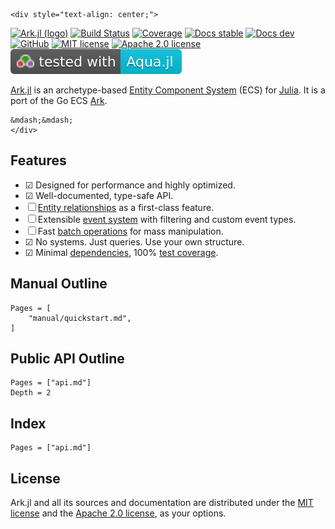 ```@raw html
<div style="text-align: center;">
```

[![Ark.jl (logo)](https://github.com/user-attachments/assets/efd131c8-cadf-434e-9994-c02f5914f2fa)](https://github.com/mlange-42/ark.jl)
[![Build Status](https://github.com/mlange-42/Ark.jl/actions/workflows/CI.yml/badge.svg?branch=main)](https://github.com/mlange-42/Ark.jl/actions/workflows/CI.yml?query=branch%3Amain)
[![Coverage](https://codecov.io/gh/mlange-42/Ark.jl/branch/main/graph/badge.svg)](https://codecov.io/gh/mlange-42/Ark.jl)
[![Docs stable](https://img.shields.io/badge/docs-stable-blue?logo=julia)](https://mlange-42.github.io/Ark.jl/stable/)
[![Docs dev](https://img.shields.io/badge/docs-dev-blue?logo=julia)](https://mlange-42.github.io/Ark.jl/dev/)
[![GitHub](https://img.shields.io/badge/github-repo-blue?logo=github)](https://github.com/mlange-42/ark)
[![MIT license](https://img.shields.io/badge/MIT-brightgreen?label=license)](https://github.com/mlange-42/ark/blob/main/LICENSE-MIT)
[![Apache 2.0 license](https://img.shields.io/badge/Apache%202.0-brightgreen?label=license)](https://github.com/mlange-42/ark/blob/main/LICENSE-APACHE)
[![Aqua QA](https://raw.githubusercontent.com/JuliaTesting/Aqua.jl/master/badge.svg)](https://github.com/JuliaTesting/Aqua.jl)

[Ark.jl](https://github.com/mlange-42/Ark.jl) is an archetype-based [Entity Component System](https://en.wikipedia.org/wiki/Entity_component_system) (ECS) for [Julia](https://julialang.org/).
It is a port of the Go ECS [Ark](https://github.com/mlange-42/ark).

```@raw html
&mdash;&mdash;
</div>
```

## Features

- ☑ Designed for performance and highly optimized.
- ☑ Well-documented, type-safe API.
- ☐ [Entity relationships](https://mlange-42.github.io/ark/relations/) as a first-class feature.
- ☐ Extensible [event system](https://mlange-42.github.io/ark/events/) with filtering and custom event types.
- ☐ Fast [batch operations](https://mlange-42.github.io/ark/batch/) for mass manipulation.
- ☑ No systems. Just queries. Use your own structure.
- ☑ Minimal [dependencies](https://github.com/mlange-42/Ark.jl/blob/main/Project.toml), 100% [test coverage](https://app.codecov.io/github/mlange-42/ark.jl).

## Manual Outline

```@contents
Pages = [
    "manual/quickstart.md",
]
```

## Public API Outline

```@contents
Pages = ["api.md"]
Depth = 2
```

## Index

```@index
Pages = ["api.md"]
```

## License

Ark.jl and all its sources and documentation are distributed under the [MIT license](https://github.com/mlange-42/Ark.jl/blob/main/LICENSE-MIT) and the [Apache 2.0 license](https://github.com/mlange-42/Ark.jl/blob/main/LICENSE-APACHE), as your options.
